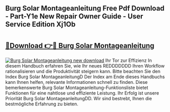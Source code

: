 ## Burg Solar Montageanleitung Free Pdf Download - Part-Y1e New Repair Owner Guide - User Service Edition Xj1Ob

# <h2><a href="http://df6w36k.blite.top/?on=Burg+Solar+Montageanleitung">🔗Download 👉🔴 Burg Solar Montageanleitung</a></h2>

[![Burg Solar Montageanleitung new download](https://i.imgur.com/lujVjoI.png)](http://df6w36k.blite.top/?on=Burg+Solar+Montageanleitung)
Ihr Tor zur Effizienz In diesem Handbuch erfahren Sie, wie Ihr neues REDDDDDDD Ihren Workflow rationalisieren und die Produktivität steigern kann. Bitte beachten Sie den Index Burg Solar MontageanleitungD Der Index am Ende dieses Handbuchs kann Ihnen helfen, relevante Informationen schnell zu finden. Diese bemerkenswerte Burg Solar Montageanleitung-Funktionsliste bietet Funktionen für eine nahtlose und effiziente Leistung. Ihr Erfolg ist unsere Priorität Burg Solar MontageanleitungDD. Wir sind bestrebt, Ihnen die bestmögliche Erfahrung zu bieten.
